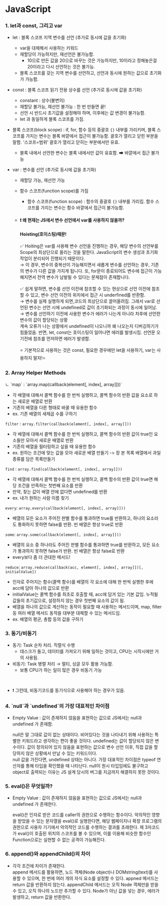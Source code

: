 # JavaScript

<h3> 1. let과 const, 그리고 var </h3>

- let : 블록 스코프 지역 변수를 선언 (추가로 동시에 값을 초기화)
  - var을 대체해서 사용하는 키워드
  - 재할당이 가능하지만, 재선언은 불가능함.
    - 10으로 만든 값을 20으로 바꾸는 것은 가능하지만, 10이라고 정해놓은걸 20이라고 다시 선언하는 것은 불가능.
  - 블록 스코프를 갖는 지역 변수를 선언하고, 선언과 동시에 원하는 값으로 초기화가 가능함.
- const : 블록 스코프 읽기 전용 상수를 선언 (추가로 동시에 값을 초기화)
  - constant : 상수(불변의)
  - 재할당 불가능, 재선언 불가능 : 한 번 만들면 끝!
  - 선언 시 반드시 초기값을 설정해야 하며, 이후에는 값 변경이 불가능함.
  - let 과 동일하게 블록 스코프를 가짐.
- 블록 스코프(block scope) : if, for, 함수 등의 중괄호 `{}` 내부를 가리키며, 블록 스코프를 가지는 변수는 블록 바깥에서 접근이 불가능함. 괄호가 열리고 닫힌 부분을 말함. ‘스코프=범위’ 괄호가 열리고 닫히는 부분에서만 유효.
  - 블록 내에서 선언한 변수는 블록 내에서만 값이 유효함. ➡ 바깥에서 접근 불가능
- var : 변수를 선언 (추가로 동시에 값을 초기화)

  - 재할당 가능, 재선언 가능
  - 함수 스코프(function scope)를 가짐

    - 함수 스코프(function scope) : 함수의 중괄호 `{}` 내부를 가리킴. 함수 스코프를 가지는 변수는 함수 바깥에서 접근이 불가능함.

  - #### ❗ 왜 현재는 JS에서 변수 선언에서 var를 사용하지 않을까?

    #### Hoisting(호이스팅)때문!

    ✅ Hoiting은 var를 사용해 변수 선언을 진행하는 경우, 해당 변수의 선언부를 Scope의 최상단으로 올리는 것을 말한다. JavaScript의 변수 생성과 초기화 작업이 분리되어 진행되기 때문이다.<br> → 이 경우, 변수의 중복선이 가능해지면서 새롭게 변수를 선언하는 경우, 기존의 변수가 다른 값을 가지게 됩니다. 또, for문이 종료되어도 변수에 접근이 가능해지면서 전역 변수가 남발될 수 있다는 문제점이 존재합니다.<br>
    <br>
    ✅ 쉽게 말하면, 변수를 선언 이전에 참조할 수 있는 현상으로 선언 이전에 참조할 수 있고, 변수 선언 이전의 위치에서 접근 시 underfined를 반환함. <br> → 변수를 실제 실행하게 되면,코드의 최상단으로 끌어올려짐. 그래서 var로 선언된 변수는 선언 시에 undefined로 값이 초기화되는 과정이 동시에 일어남. <br> → 변수를 선언하기 이전에 사용한 변수가 에러가 나는게 아니라 차후에 선언한 변수의 값이 할당되는 상황 <br>
    계속 오류가 나는 상황에서 undefined이 나오니까 왜 나오는지 디버깅하기가 힘들었음. 반면, let, const는 호이스팅이 일어나면 에러를 발생시킴. 선언문 오기전에 참조를 먼저하면 에러가 발생함. <br>
    <br>
    ⭐ 기본적으로 사용하는 것은 const, 필요한 경우에만 let을 사용하기, var는 사용하지 말자!⭐<br>

<h3> 2. Array Helper Methods </h3>ㄴ
`map` : `array.map(callback(element[, index[, array]]))` <br>

- 각 배열에 대해서 콜백 함수를 한 번씩 실행하고, 콜백 함수의 반환 값을 요소로 하는 새로운 배열로 반환
- 기존의 배열을 다른 형태로 바꿀 때 유용한 함수
- ex. 기존 배열의 세제곱 수를 구하기

`filter` : `array.filter(callback(element[, index[, array]]))` <br>

- 각 배열에 대해서 콜백 함수를 한 번씩 실행하고, 콜백 함수의 반환 값이 true인 요소들만 모아서 새로운 배열로 반환
- 기존의 배열을 필터링하고 싶을 때 유용한 함수
- ex. 원하는 조건에 맞는 값을 모아 새로운 배열 만들기 -> 장 본 목록 배열에서 과일 종류를 담은 목록만들기

`find` : `array.find(callback(element[, index[, array]]))` <br>

- 각 배열에 대해서 콜백 함수를 한 번씩 실행하고, 콜백 함수의 반환 값이 true면 해당 조건을 만족하는 첫번째 요소를 반환
- 만약, 찾는 값이 배열 안에 없다면 undefined를 반환
- ex. 내가 원하는 사람 이름 찾기

`every`: `array.every(callback(element[, index[, array]]))` <br>

- 배열의 모든 요소가 주어진 판별 함수를 통과하면 true를 반환하고, 하나의 요소라도 통화하지 못하면 false를 반환. 빈 배열은 항상 true로 반환

`some`: `array.some(callback(element[, index[, array]]))` <br>

- 배열의 요소 중 하나라도 주어진 판별 함수를 통과하면 true를 반환하고, 모든 요소가 통과하지 못하면 false가 반환. 빈 배열은 항상 false로 반환
- every보다 좀 더 관대한 메서드!

`reduce`: `array.reduce(callback(acc, element[, index[, array]])[, initialValue])` <br>

- 인자로 주어지는 함수(콜백 함수)를 배열의 각 요소에 대해 한 번씩 실행한 후에 acc에 담아 하나의 값으로 반환
- initialValue는 콜백 함수를 최초로 호출할 때, acc에 담겨 있는 기본 값임. 누적될 값들의 초기값으로, 설정하지 않는 경우 첫번째 요소의 값이 됨.
- 배열을 하나의 값으로 계산하는 동작이 필요할 때 사용하는 메서드이며, map, filter 등 여러 배열 메서드 동작을 대부분 대체할 수 있는 메서드임.
- ex. 배열의 평균, 총합 등의 값을 구하기

<h3> 3. 동기/비동기 </h3>

- 동기: Task 순차 처리. 직렬식 수행
  - 데스크가 돌고, 데이터를 가져오기 위해 일하는 것이고, CPU는 시작시에만 거의 사용됨.
- 비동기: Task 병렬 처리 → 멀티, 싱글 모두 활용 가능함.
  - 보통 CPU가 하는 일이 많은 경우 비동기 가능

<br>

- ❗ 그런데, 비동기코드를 동기식으로 사용해야 하는 경우가 있음.

<h3> 4. `null`과 `undefined`의 가장 대표적인 차이점 </h3>

- Empty Value : 값이 존재하지 않음을 표현하는 값으로 JS에서는 null과 undefined 가 존재함. <br>

  null은 말 그대로 값이 없는 상태이다. 비어있다는 것을 나타내기 위해 사용하는 특별한 키워드라고 생각하는 편이 좋을 것이다. undefined는 값이 할당되지 않은 변수이다. 값이 정의되어 있지 않음을 표현하는 값으로 변수 선언 이후, 직접 값을 할당하지 않은 상황에서 만날 수 있는 키워드이다. <br>
  null 값을 가진다면, undefined 상태는 아니다. 가장 대표적인 차이점은 typeof 연산자를 통해 타입을 확인했을 때 나타난다. null이 원시 타입임에도 불구하고 object로 출력되는 이유는 JS 설계 당시의 버그를 지금까지 해결하지 못한 것이다.

<h3> 5. eval()은 무엇일까? </h3>

- Empty Value : 값이 존재하지 않음을 표현하는 값으로 JS에서는 null과 undefined 가 존재한다. <br>

  eval()은 인자로 받은 코드를 caller의 권한으로 수행하는 함수이다. 악의적인 영향을 받았을 수 있는 문자열을 eval()로 실행한다면, 해당 웹페이지나 확장 프로그램의 권한으로 사용자 기기에서 악의적인 코드를 수행하는 결과를 초래한다. 제 3자코드가 eval()이 호출된 위치의 스코프를 볼 수 있으며, 이를 이용해 비슷한 함수인 Function으로는 실현할 수 없는 공격이 가능해진다.

<h3> 6. append()와 appendChild()의 차이 </h3>

- 각각 조건에 차이가 존재한다. <br>
  append 메서드를 활용하면, 노드 객체(Node object)나 DOMstring(text)를 사용할 수 있으며, 한 번에 여러 개의 자식 요소를 설정할 수 있다. appned 메서드는 return 값을 반환하지 않는다. appendChild 메서드는 오직 Node 객체만을 받을 수 있고, 오직 하나의 노드만 추가할 수 있다. Node가 아닌 값을 넣는 경우, 에러가 발생하고, return 값을 반환한다.
